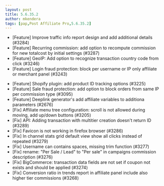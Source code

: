 ```yaml
---
layout: post
title: 5.6.35.2
author: mkendera
tags: [pap,Post Affiliate Pro,5.6.35.2]
---
```


- [Feature] Improve traffic info report design and add additional details (#3284)
- [Feature] Recurring commission: add option to recompute commission for new totalcost by initial settings (#3287)
- [Feature] GeoIP: Add option to recognize transaction country code from click (#3246)
- [Feature] Login fraud protection: block per username or IP only affiliate or merchant panel (#3243)

<!--more-->

- [Feature] Shopify plugin: add product ID tracking options (#3225)
- [Feature] Sale fraud protection: add option to block orders from same IP per commission type (#3095)
- [Feature] Deeplink generator's add affiliate variables to additiona parameters (#2676)
- [Fix] Affiliate menu tree configuration: scroll is not allowed during moving, add up/down buttons (#3205)
- [Fix] API: Adding transaction with multitier creation doesn't return ID (#3289)
- [Fix] Favicon is not working in firefox browser (#3286)
- [Fix] In channel stats grid default view show all clicks instead of repeated (#3279)
- [Fix] Username can contains spaces, missing trim function (#3277)
- [Fix] rename: "Per Sale / Lead" to "Per sale" in campaigns commission description (#3276)
- [Fix] BigCommerce: transaction data fields are not set if coupon not exists and should be applied (#3274)
- [Fix] Conversion ratio in trends report in affiliate panel include also higher tier commissions (#3268)
